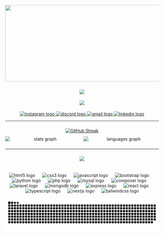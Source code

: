 <div align="center" border-radius:"10px">
  <img height="250" width="1000" src="https://images-ihjoz-com.s3.amazonaws.com/events/cover/810/event_cover_web_dev_banner_for_ihjoz.jpg"  />
</div>

###

<h3 align="center">
    <img src="https://readme-typing-svg.herokuapp.com/?font=Righteous&size=35&center=true&vCenter=true&width=630&height=75&duration=4000&lines=Hi+👋!;+My+name+is+Soultan+Amirul+Mukminin;+I'm+a+Developer;" />
</h3>

<div align="center">
<img src="https://visitor-badge.laobi.icu/badge?page_id=soul222.soul222&" />
</div>

<br>

<div align="center">
  <a href="https://www.instagram.com/sultan_amirulmukminin?igsh=MThyeDN1Mzhhc3FrNw==" target="_blank">
    <img src="https://img.shields.io/static/v1?message=Instagram&logo=instagram&label=&color=E4405F&logoColor=white&labelColor=&style=for-the-badge" height="35" alt="instagram logo"  />
  </a>
  <a href="https://discord.com/channels/@me" target="_blank">
    <img src="https://img.shields.io/static/v1?message=Discord&logo=discord&label=&color=7289DA&logoColor=white&labelColor=&style=for-the-badge" height="35" alt="discord logo"  />
  </a>
  <a href="soultanamirulmukminin@gmail.com" target="_blank">
    <img src="https://img.shields.io/static/v1?message=Gmail&logo=gmail&label=&color=D14836&logoColor=white&labelColor=&style=for-the-badge" height="35" alt="gmail logo"  />
  </a>
  <a href="linkedin.com/in/soultanamirulmukminin" target="_blank">
    <img src="https://img.shields.io/static/v1?message=LinkedIn&logo=linkedin&label=&color=0077B5&logoColor=white&labelColor=&style=for-the-badge" height="35" alt="linkedin logo"  />
  </a>
</div>

<hr/>

###

<div align="center" style="display: flex; justify-content: center; flex-wrap: wrap;">
  <div style="width: 100%; max-width: 800px;">
    <a href="https://git.io/streak-stats" style="display: block; margin-bottom: 10px;">
      <img src="https://streak-stats.demolab.com?user=soul222&theme=react&card_width=800" alt="GitHub Streak" style="width: 100%; height: auto;" />
    </a>
    <div style="display: flex; justify-content: space-between; flex-wrap: wrap;">
      <img src="https://github-readme-stats.vercel.app/api?username=soul222&hide_title=false&hide_rank=false&show_icons=true&include_all_commits=true&count_private=true&disable_animations=false&theme=react&locale=en&hide_border=false" alt="stats graph" style="width: 49%; height: auto; margin-bottom: 10px;" />
      <img src="https://github-readme-stats.vercel.app/api/top-langs?username=soul222&locale=en&hide_title=false&layout=compact&card_width=400&langs_count=5&theme=react&hide_border=false" alt="languages graph" style="width: 49%; height: auto; margin-bottom: 10px;" />
    </div>
  </div>
</div>

<hr/>

###

<h3 align="center">
    <img src="https://readme-typing-svg.herokuapp.com/?font=Righteous&size=35&center=true&vCenter=true&width=630&height=75&duration=3000&lines=🛠️+Language+and+tools;" />
</h3>

<br clear="both">

<section>
 <div align="center">
  <img src="https://cdn.jsdelivr.net/gh/devicons/devicon/icons/html5/html5-original.svg" height="45" alt="html5 logo"  />
  <img width="15" />
  <img src="https://cdn.jsdelivr.net/gh/devicons/devicon/icons/css3/css3-original.svg" height="45" alt="css3 logo"  />
  <img width="15" />
  <img src="https://cdn.simpleicons.org/javascript/F7DF1E" height="45" alt="javascript logo"  />
  <img width="15" />
  <img src="https://cdn.simpleicons.org/bootstrap/7952B3" height="45" alt="bootstrap logo"  />
  <img width="15" />
  <img src="https://cdn.jsdelivr.net/gh/devicons/devicon/icons/python/python-original.svg" height="45" alt="python logo"  />
  <img width="15" />
  <img src="https://cdn.simpleicons.org/php/777BB4" height="45" alt="php logo"  />
  <img width="15" />
  <img src="https://cdn.simpleicons.org/mysql/4479A1" height="45" alt="mysql logo"  />
  <img width="15" />
  <img src="https://cdn.jsdelivr.net/gh/devicons/devicon/icons/composer/composer-original.svg" height="45" alt="composer logo"  />
  <img width="15" />
  <img src="https://cdn.simpleicons.org/laravel/FF2D20" height="45" alt="laravel logo"  />
  <img width="15" />
  <img src="https://cdn.simpleicons.org/mongodb/47A248" height="45" alt="mongodb logo"  />
  <img width="15" />
  <img src="https://skillicons.dev/icons?i=express" height="45" alt="express logo"  />
  <img width="15" />
  <img src="https://skillicons.dev/icons?i=react" height="45" alt="react logo"  />
  <img width="15" />
  <img src="https://cdn.simpleicons.org/typescript/3178C6" height="45" alt="typescript logo"  />
  <img width="15" />
  <img src="https://cdn.jsdelivr.net/gh/devicons/devicon/icons/nextjs/nextjs-original.svg" height="45" alt="nextjs logo"  />
  <img width="15" />
  <img src="https://cdn.simpleicons.org/tailwindcss/06B6D4" height="45" alt="tailwindcss logo"  />
</div>

 <br clear="both">

  <img src="https://raw.githubusercontent.com/soul222/soul222/output/snake.svg" alt="Snake animation" />
</section>

###
